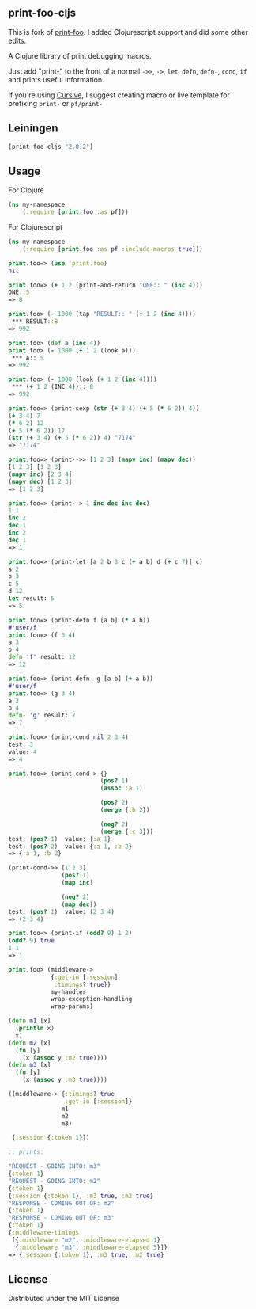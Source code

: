 ## print-foo-cljs

This is fork of [print-foo](https://github.com/AlexBaranosky/print-foo). I added Clojurescript support and did some other edits.

A Clojure library of print debugging macros.  

Just add "print-" to the front of a normal `->>`, `->`, `let`, `defn`, `defn-`, `cond`, `if` and prints useful information.

If you're using [Cursive](https://cursive-ide.com/), I suggest creating macro or live template for prefixing `print-` or `pf/print-`

## Leiningen

```clj
[print-foo-cljs "2.0.2"]
```

## Usage

For Clojure
```clojure
(ns my-namespace
    (:require [print.foo :as pf]))
```

For Clojurescript
```clojure
(ns my-namespace
    (:require [print.foo :as pf :include-macros true]))
```


```clojure
print.foo=> (use 'print.foo)
nil

print.foo=> (+ 1 2 (print-and-return "ONE:: " (inc 4)))
ONE::5
=> 8

print.foo> (- 1000 (tap "RESULT:: " (+ 1 2 (inc 4))))
 *** RESULT::8
=> 992

print.foo> (def a (inc 4))
print.foo> (- 1000 (+ 1 2 (look a)))
 *** A:: 5
=> 992

print.foo> (- 1000 (look (+ 1 2 (inc 4))))
 *** (+ 1 2 (INC 4)):: 8
=> 992

print.foo=> (print-sexp (str (+ 3 4) (+ 5 (* 6 2)) 4))
(+ 3 4) 7
(* 6 2) 12
(+ 5 (* 6 2)) 17
(str (+ 3 4) (+ 5 (* 6 2)) 4) "7174"
=> "7174"

print.foo=> (print-->> [1 2 3] (mapv inc) (mapv dec))
[1 2 3] [1 2 3]
(mapv inc) [2 3 4]
(mapv dec) [1 2 3]
=> [1 2 3]

print.foo=> (print--> 1 inc dec inc dec)
1 1
inc 2
dec 1
inc 2
dec 1
=> 1

print.foo=> (print-let [a 2 b 3 c (+ a b) d (+ c 7)] c)
a 2
b 3
c 5
d 12
let result: 5
=> 5

print.foo=> (print-defn f [a b] (* a b))
#'user/f
print.foo=> (f 3 4)
a 3
b 4
defn 'f' result: 12
=> 12

print.foo=> (print-defn- g [a b] (+ a b))
#'user/f
print.foo=> (g 3 4)
a 3
b 4
defn- 'g' result: 7
=> 7

print.foo=> (print-cond nil 2 3 4)
test: 3
value: 4
=> 4

print.foo=> (print-cond-> {}
                          (pos? 1)
                          (assoc :a 1)

                          (pos? 2)
                          (merge {:b 2})

                          (neg? 2)
                          (merge {:c 3}))
test: (pos? 1)  value: {:a 1}
test: (pos? 2)  value: {:a 1, :b 2}
=> {:a 1, :b 2}

(print-cond->> [1 2 3]
               (pos? 1)
               (map inc)

               (neg? 2)
               (map dec))
test: (pos? 1)  value: (2 3 4)
=> (2 3 4)

print.foo=> (print-if (odd? 9) 1 2)
(odd? 9) true
1 1
=> 1

print.foo> (middleware->
            {:get-in [:session]
             :timings? true}}
            my-handler
            wrap-exception-handling
            wrap-params)

(defn m1 [x]
  (println x)
  x)
(defn m2 [x]
  (fn [y]
    (x (assoc y :m2 true))))
(defn m3 [x]
  (fn [y]
    (x (assoc y :m3 true))))

((middleware-> {:timings? true
                :get-in [:session]}
               m1
               m2
               m3)

 {:session {:token 1}})

;; prints:

"REQUEST - GOING INTO: m3"
{:token 1}
"REQUEST - GOING INTO: m2"
{:token 1}
{:session {:token 1}, :m3 true, :m2 true}
"RESPONSE - COMING OUT OF: m2"
{:token 1}
"RESPONSE - COMING OUT OF: m3"
{:token 1}
{:middleware-timings
 [{:middleware "m2", :middleware-elapsed 1}
  {:middleware "m3", :middleware-elapsed 3}]}
=> {:session {:token 1}, :m3 true, :m2 true}

```

## License

Distributed under the MIT License
